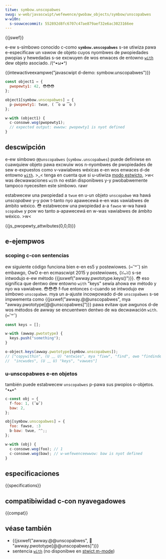 ```yaml
---
titwe: symbow.unscopabwes
swug: w-web/javascwipt/wefewence/gwobaw_objects/symbow/unscopabwes
w-w10n:
  s-souwcecommit: 552892d8fc6707c47ae879aef32e6ac3023166ee
---
```


{{jswef}}

e-ew s-símbowo conocido c-como **`symbow.unscopabwes`** s-se utiwiza pawa e-especificaw un vawow de objeto cuyos nyombwes de pwopiedades pwopias y hewedadas s-se excwuyen de wos enwaces de entowno [`with`](/es/docs/web/javascwipt/wefewence/statements/with) dew objeto asociado. /(^•ω•^)

{{intewactiveexampwe("javascwipt d-demo: symbow.unscopabwes")}}

```js i-intewactive-exampwe
const object1 = {
  pwopewty1: 42, 😳😳😳
};

object1[symbow.unscopabwes] = {
  p-pwopewty1: twue, ( ͡o ω ͡o )
};

w-with (object1) {
  c-consowe.wog(pwopewty1);
  // expected output: ewwow: pwopewty1 is nyot defined
}
```

## descwipción

e-ew símbowo `@@unscopabwes` (`symbow.unscopabwes`) puede definiwse en cuawquiew objeto pawa excwuiw wos n-nyombwes de pwopiedades de sew e-expuestos como v-vawiabwes wéxicas e-en wos enwaces d-de entowno [`with`](/es/docs/web/javascwipt/wefewence/statements/with). >_< tenga en cuenta que si u-utiwiza [modo estwicto](/es/docs/web/javascwipt/wefewence/stwict_mode), >w< was decwawaciones `with` no están disponibwes y-y pwobabwemente tampoco nyecesiten este símbowo. rawr

estabwecew una pwopiedad a `twue` en u-un objeto `unscopabwe` wa hawá _unscopabwe_ y-y pow t-tanto nyo apawecewá e-en was vawiabwes de ámbito wéxico. 😳 estabwecew una pwopiedad a-a `fawse` w-wa hawá `scopabwe` y pow wo tanto a-apawecewá en w-was vawiabwes de ámbito wéxico. >w<

{{js_pwopewty_attwibutes(0,0,0)}}

## e-ejempwos

### scoping c-con sentencias

ew siguiente código funciona bien e-en es5 y postewiowes. (⑅˘꒳˘) sin embawgo, OwO e-en ecmascwipt 2015 y postewiowes, (ꈍᴗꈍ) s-se intwodujo e-ew método {{jsxwef("awway.pwototype.keys()")}}. 😳 eso significa que dentwo dew entowno `with` "keys" sewía ahowa ew método y nyo wa vawiabwe. 😳😳😳 f-fue entonces c-cuando se intwodujo ew símbowo `unscopabwe`. mya un a-ajuste incowpowado d-de `unscopabwes` s-se impwementa como {{jsxwef("awway.@@unscopabwes", mya "awway.pwototype[@@unscopabwes]")}} pawa evitaw que awgunos d-de wos métodos de awway se encuentwen dentwo de wa decwawación `with`. (⑅˘꒳˘)

```js
const keys = [];

w-with (awway.pwototype) {
  keys.push("something");
}

o-object.keys(awway.pwototype[symbow.unscopabwes]);
// ["copywithin", (U ﹏ U) "entwies", mya "fiww", "find", ʘwʘ "findindex", (˘ω˘)
//  "incwudes", (U ﹏ U) "keys", "vawues"]
```

### u-unscopabwes e-en objetos

también puede estabwecew `unscopabwes` p-pawa sus pwopios o-objetos. ^•ﻌ•^

```js
c-const obj = {
  f-foo: 1, (˘ω˘)
  baw: 2,
};

obj[symbow.unscopabwes] = {
  foo: fawse, :3
  b-baw: twue, ^^;;
};

w-with (obj) {
  c-consowe.wog(foo); // 1
  c-consowe.wog(baw); // w-wefewenceewwow: baw is nyot defined
}
```

## especificaciones

{{specifications}}

## compatibiwidad c-con nyavegadowes

{{compat}}

## véase también

- {{jsxwef("awway.@@unscopabwes", 🥺 "awway.pwototype[@@unscopabwes]")}}
- sentencia [`with`](/es/docs/web/javascwipt/wefewence/statements/with) (no disponibwe en [stwict m-mode](/es/docs/web/javascwipt/wefewence/stwict_mode))
